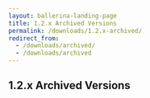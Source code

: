 ```yaml
---
layout: ballerina-landing-page
title: 1.2.x Archived Versions
permalink: /downloads/1.2.x-archived/
redirect_from:
  - /downloads/archived/
  - /downloads/archived
---
```

<script src="{{ "/js/download/archived_download.js" | prepend: site.baseurl }}"></script>
<link rel="stylesheet" href="/css/download-page.css" />
<div class="row cBallerina-io-Gray-row">
    <div class="container">
        <!-- <div class="cBallerina-archived-breadcrumbs">
            <div role="navigation" aria-label="breadcrumbs navigation">
                <ul class="wy-breadcrumbs" id="breadcrumb-list" >
                    <li><a href="/">Home</a> »</li>
                    <li><a href="/downloads">Downloads</a> »</li>
                    <li>Archived Versions</li>
                </ul>
            </div>
        </div> -->
        <div class="col-xs-12 col-sm-16 col-md-12 col-lg-12">
            <div class="cStandaloneInstallers" id="archived-versions">
                <h2>1.2.x Archived Versions</h2>
            </div>            
        </div>
    </div>
</div>
<style>
li.cVersionItem  {display: none !important;  }
</style>
